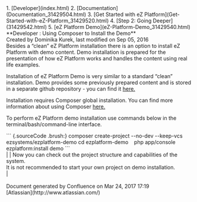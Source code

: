 <div id="page">
<div id="main" class="aui-page-panel">
<div id="main-header">
<div id="breadcrumb-section">
1.  [Developer](index.html)
2.  [Documentation](Documentation_31429504.html)
3.  [Get Started with eZ
    Platform](Get-Started-with-eZ-Platform_31429520.html)
4.  [Step 2: Going Deeper](31429542.html)
5.  [eZ Platform Demo](eZ-Platform-Demo_31429540.html)

</div>
**Developer : Using Composer to Install the Demo**

</div>
<div id="content" class="view">
<div class="page-metadata">
Created by Dominika Kurek, last modified on Sep 05, 2016

</div>
<div id="main-content" class="wiki-content group">
<div class="contentLayout2">
<div class="columnLayout two-right-sidebar"
data-layout="two-right-sidebar">
<div class="cell normal" data-type="normal">
<div class="innerCell">
Besides a “clean” eZ Platform installation there is an option to install
eZ Platform with demo content. Demo installation is prepared for the
presentation of how eZ Platform works and handles the content using real
life examples.

Installation of eZ Platform Demo is very similar to a standard “clean”
installation. Demo provides some previously prepared content and is
stored in a separate github repository - you can find
it [here.](https://github.com/ezsystems/ezplatform-demo)

Installation requires Composer global installation. You can find more
information about using Composer [here.](Using-Composer_31431588.html)

To perform eZ Platform demo installation use commands below in the
terminal/bash/command-line interface. 

<div class="code panel pdl" style="border-width: 1px;">
<div class="codeContent panelContent pdl">
``` {.sourceCode .brush:}
composer create-project --no-dev --keep-vcs ezsystems/ezplatform-demo
cd ezplatform-demo
  
php app/console ezplatform:install demo
```

</div>
</div>
| | Now you can check out the project structure and capabilities of the
system.

<div
class="confluence-information-macro confluence-information-macro-warning">
<div class="confluence-information-macro-body">
It is not recommended to start your own project on demo installation.

</div>
</div>
|

</div>
</div>
<div class="cell aside" data-type="aside">
<div class="innerCell">
 

</div>
</div>
</div>
</div>
</div>
</div>
</div>
<div id="footer" role="contentinfo">
<div class="section footer-body">
Document generated by Confluence on Mar 24, 2017 17:19

<div id="footer-logo">
[Atlassian](http://www.atlassian.com/)

</div>
</div>
</div>
</div>

